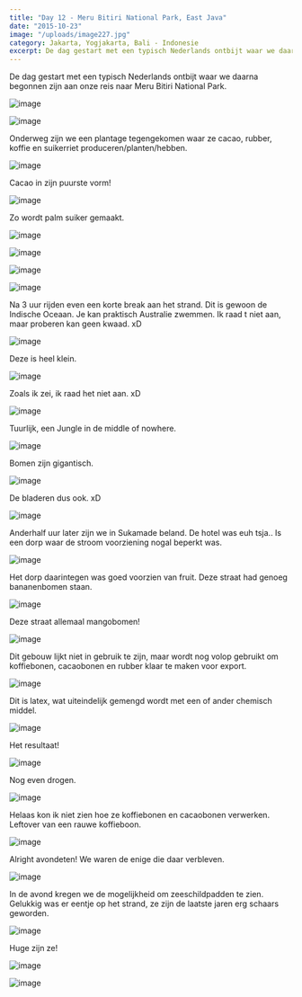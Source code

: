 ```yaml
---
title: "Day 12 - Meru Bitiri National Park, East Java"
date: "2015-10-23"
image: "/uploads/image227.jpg"
category: Jakarta, Yogjakarta, Bali - Indonesie
excerpt: De dag gestart met een typisch Nederlands ontbijt waar we daarna begonnen zijn aan onze reis naar Meru Bitiri...
---
```


De dag gestart met een typisch Nederlands ontbijt waar we daarna begonnen zijn aan onze reis naar Meru Bitiri National Park.

![image](/uploads/image217-1024x576.jpg)

![image](/uploads/image219-1024x576.jpg)

Onderweg zijn we een plantage tegengekomen waar ze cacao, rubber, koffie en suikerriet produceren/planten/hebben.

![image](/uploads/image234-1024x576.jpg)

Cacao in zijn puurste vorm!

![image](/uploads/image233-1024x576.jpg)

Zo wordt palm suiker gemaakt.

![image](/uploads/image222-1024x576.jpg)

![image](/uploads/image223-1024x576.jpg)

![image](/uploads/image224-1024x576.jpg)

![image](/uploads/image225-1024x576.jpg)

Na 3 uur rijden even een korte break aan het strand. Dit is gewoon de Indische Oceaan. Je kan praktisch Australie zwemmen. Ik raad t niet aan, maar proberen kan geen kwaad. xD

![image](/uploads/image226-1024x576.jpg)

Deze is heel klein.

![image](/uploads/image228-1024x576.jpg)

Zoals ik zei, ik raad het niet aan. xD

![image](/uploads/image227-1024x576.jpg)

Tuurlijk, een Jungle in de middle of nowhere.

![image](/uploads/image230-1024x576.jpg)

Bomen zijn gigantisch.

![image](/uploads/image232-e1445685658916-1024x1820.jpg)

De bladeren dus ook. xD

![image](/uploads/image231-e1445685688253-1024x1820.jpg)

Anderhalf uur later zijn we in Sukamade beland. De hotel was euh tsja.. Is een dorp waar de stroom voorziening nogal beperkt was.

![image](/uploads/image235-1024x576.jpg)

Het dorp daarintegen was goed voorzien van fruit. Deze straat had genoeg bananenbomen staan.

![image](/uploads/image242-1024x576.jpg)

Deze straat allemaal mangobomen!

![image](/uploads/image241-1024x576.jpg)

Dit gebouw lijkt niet in gebruik te zijn, maar wordt nog volop gebruikt om koffiebonen, cacaobonen en rubber klaar te maken voor export.

![image](/uploads/image236-1024x576.jpg)

Dit is latex, wat uiteindelijk gemengd wordt met een of ander chemisch middel.

![image](/uploads/image238-1024x576.jpg)

Het resultaat!

![image](/uploads/image237-1024x576.jpg)

Nog even drogen.

![image](/uploads/image239-1024x576.jpg)

Helaas kon ik niet zien hoe ze koffiebonen en cacaobonen verwerken. Leftover van een rauwe koffieboon.

![image](/uploads/image240-1024x576.jpg)

Alright avondeten! We waren de enige die daar verbleven.

![image](/uploads/image274-1024x576.jpg)

In de avond kregen we de mogelijkheid om zeeschildpadden te zien. Gelukkig was er eentje op het strand, ze zijn de laatste jaren erg schaars geworden.

![image](/uploads/image244-1024x576.jpg)

Huge zijn ze!

![image](/uploads/image245-1024x576.jpg)

![image](/uploads/image246-1024x576.jpg)
